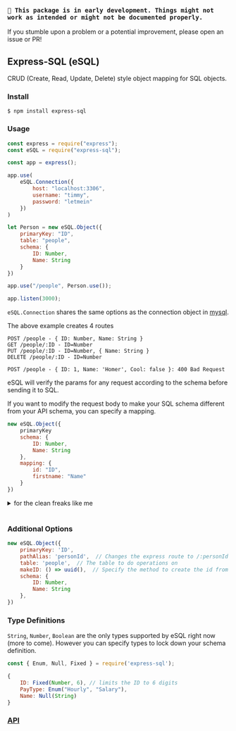 
### `🚨 This package is in early development. Things might not work as intended or might not be documented properly.`

If you stumble upon a problem or a potential improvement, please open an issue or PR!

## Express-SQL (eSQL)

CRUD (Create, Read, Update, Delete) style object mapping for SQL objects.

### Install

`$ npm install express-sql`

### Usage

```js
const express = require("express");
const eSQL = require("express-sql");

const app = express();

app.use(
    eSQL.Connection({
        host: "localhost:3306",
        username: "timmy",
        password: "letmein"
    })
)

let Person = new eSQL.Object({
    primaryKey: "ID",
    table: "people",
    schema: {
        ID: Number,
        Name: String
    }
})

app.use("/people", Person.use());

app.listen(3000);
```

`eSQL.Connection` shares the same options as the connection object in [mysql](https://github.com/mysqljs/mysql#connection-options).

The above example creates 4 routes

```
POST /people - { ID: Number, Name: String }
GET /people/:ID - ID=Number
PUT /people/:ID - ID=Number, { Name: String }
DELETE /people/:ID - ID=Number
```

`POST /people - { ID: 1, Name: 'Homer', Cool: false }: 400 Bad Request`

eSQL will verify the params for any request according to the schema before sending it to SQL.

If you want to modify the request body to make your SQL schema different from your API schema, you can specify a mapping.

```js
new eSQL.Object({
    primaryKey
    schema: {
        ID: Number,
        Name: String
    },
    mapping: {
        id: "ID",
        firstname: "Name"
    }
})
```

<details>
<summary>for the clean freaks like me</summary>

```js
{
    primaryKey: "id",
    schema: {
        id: ["ID", Number],
        firstname: ["Name", String]
    }
}
```
*this has the same effect*

</details>

<br>

### Additional Options

```js
new eSQL.Object({
    primaryKey: 'ID',
    pathAlias: 'personId',  // Changes the express route to /:personId
    table: 'people',  // The table to do operations on
    makeID: () => uuid(),  // Specify the method to create the id from
    schema: {
        ID: Number,
        Name: String
    },
})
```

### Type Definitions

`String`, `Number`, `Boolean` are the only types supported by eSQL right now (more to come). However you can specify types to lock down your schema definition.

```js
const { Enum, Null, Fixed } = require('express-sql');

{
    ID: Fixed(Number, 6), // limits the ID to 6 digits
    PayType: Enum("Hourly", "Salary"),
    Name: Null(String)
}
```

### [API](API.md)